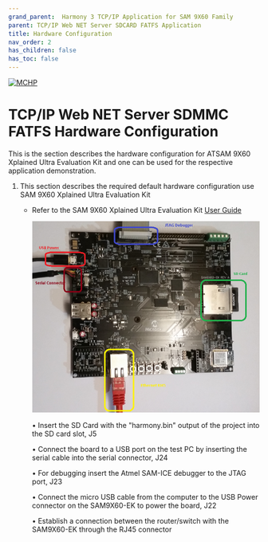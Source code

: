 ```yaml
---
grand_parent:  Harmony 3 TCP/IP Application for SAM 9X60 Family
parent: TCP/IP Web NET Server SDCARD FATFS Application
title: Hardware Configuration
nav_order: 2
has_children: false
has_toc: false
---
```

[![MCHP](https://www.microchip.com/ResourcePackages/Microchip/assets/dist/images/logo.png)](https://www.microchip.com)

# TCP/IP Web NET Server SDMMC FATFS Hardware Configuration

This is the section describes the hardware configuration for ATSAM 9X60 Xplained Ultra Evaluation Kit and one can be used for the respective application demonstration.

1. This section describes the required default hardware configuration use SAM 9X60 Xplained Ultra Evaluation Kit

    * Refer to the SAM 9X60 Xplained Ultra Evaluation Kit [User Guide](https://ww1.microchip.com/downloads/en/DeviceDoc/SAM9X60-EK-UG-DS50002907B.pdf)

      ![required_hardware](images/SAM9X60-EK.png)

      • Insert the SD Card with the "harmony.bin" output of the project into the SD card slot, J5

      • Connect the board to a USB port on the test PC by inserting the serial cable into the serial connector, J24 

      • For debugging insert the Atmel SAM-ICE debugger to the JTAG port, J23   
      
      • Connect the micro USB cable from the computer to the USB Power connector on the SAM9X60-EK to power the board, J22
      
      •  Establish a connection between the router/switch with the SAM9X60-EK through the RJ45 connector

